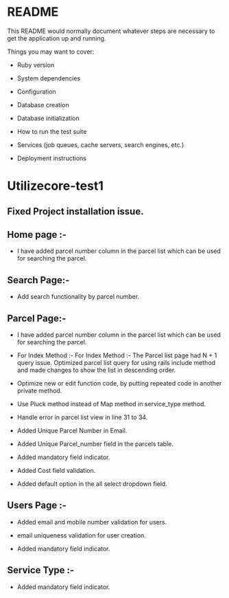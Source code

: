 # README

This README would normally document whatever steps are necessary to get the
application up and running.

Things you may want to cover:

* Ruby version

* System dependencies

* Configuration

* Database creation

* Database initialization

* How to run the test suite

* Services (job queues, cache servers, search engines, etc.)

* Deployment instructions

# Utilizecore-test1 

## Fixed Project installation issue. 

## Home page :- 

* I have added parcel number column in the parcel list which can be used for searching the parcel. 

## Search Page:- 

* Add search functionality by parcel number. 

## Parcel Page:- 

* I have added parcel number column in the parcel list which can be used for searching the parcel. 

* For Index Method :-  For Index Method :- The Parcel list page had N + 1 query issue. Optimized parcel list query for using rails include method and made changes to show the list in descending order. 

* Optimize new or edit function code, by putting repeated code in another private method.  

* Use Pluck method instead of Map method in service_type method. 

* Handle error in parcel list view  in line 31 to 34. 

* Added Unique Parcel Number in Email. 

* Added Unique Parcel_number field in the parcels table.

* Added mandatory field indicator.

* Added Cost field validation.

* Added default option in the all select dropdown field. 


## Users Page :- 

* Added email and mobile number validation for users. 

* email uniqueness validation for user creation.

* Added mandatory field indicator.

## Service Type :-

* Added mandatory field indicator.